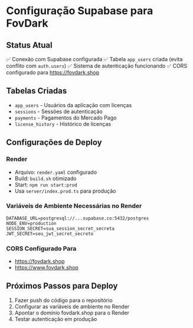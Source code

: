 # Configuração Supabase para FovDark

## Status Atual
✅ Conexão com Supabase configurada
✅ Tabela `app_users` criada (evita conflito com `auth.users`)
✅ Sistema de autenticação funcionando
✅ CORS configurado para https://fovdark.shop

## Tabelas Criadas
- `app_users` - Usuários da aplicação com licenças
- `sessions` - Sessões de autenticação
- `payments` - Pagamentos do Mercado Pago
- `license_history` - Histórico de licenças

## Configurações de Deploy

### Render
- Arquivo: `render.yaml` configurado
- Build: `build.sh` otimizado
- Start: `npm run start:prod`
- Usa `server/index.prod.ts` para produção

### Variáveis de Ambiente Necessárias no Render
```
DATABASE_URL=postgresql://...supabase.co:5432/postgres
NODE_ENV=production
SESSION_SECRET=sua_session_secret_secreta
JWT_SECRET=seu_jwt_secret_secreto
```

### CORS Configurado Para
- https://fovdark.shop
- https://www.fovdark.shop

## Próximos Passos para Deploy
1. Fazer push do código para o repositório
2. Configurar as variáveis de ambiente no Render
3. Apontar o domínio fovdark.shop para o Render
4. Testar autenticação em produção
